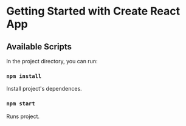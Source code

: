 # Getting Started with Create React App

## Available Scripts

In the project directory, you can run:

### `npm install`

Install project's dependences.

### `npm start`

Runs project.
